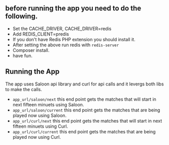 ## before running the app you need to do the following.

- Set the CACHE_DRIVER, CACHE_DRIVER=redis
- Add REDIS_CLIENT=predis
- If you don't have Redis PHP extension you should install it.
- After setting the above run redis with `redis-server`
- Composer install.
- have fun.

## Running the App

The app uses Saloon api library and curl for api calls and it levergs both libs to make the calls. 

- `app_url/saloon/next` this end point gets the matches that will start in next fifteen minuets using Saloon.
- `app_url/saloon/current` this end point gets the matches that are being played now using Saloon.
- `app_url/curl/next` this end point gets the matches that will start in next fifteen minuets using Curl.
- `app_url/curl/current` this end point gets the matches that are being played now using Curl.
